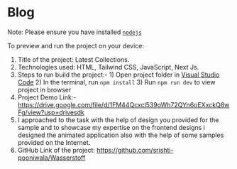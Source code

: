 
  # Blog

  Note: Please ensure you have installed <code><a href="https://nodejs.org/en/download/">nodejs</a></code>

  To preview and run the project on your device:
  1) Title of the project: Latest Collections.
  2) Technologies used: HTML, Tailwind CSS, JavaScript, Next Js.
  3) Steps to run build the project:-
    1) Open project folder in <a href="https://code.visualstudio.com/download">Visual Studio Code</a>
    2) In the terminal, run `npm install`
    3) Run `npm run dev` to view project in browser
  4) Project Demo Link:- https://drive.google.com/file/d/1FM44Qcxcl539oWh72QYn6oEXxckQ8wFg/view?usp=drivesdk
  5) I approached to the task with the help of design you provided for the sample and to showcase my expertise on the frontend designs i designed the animated application also with the help of some samples provided 
     on the Internet.
  6) GitHub Link of the project: https://github.com/srishti-pooniwala/Wasserstoff

  
